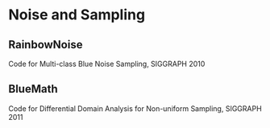 # Noise and Sampling #

## RainbowNoise ##

Code for Multi-class Blue Noise Sampling, SIGGRAPH 2010

## BlueMath ##

Code for Differential Domain Analysis for Non-uniform Sampling, SIGGRAPH 2011
